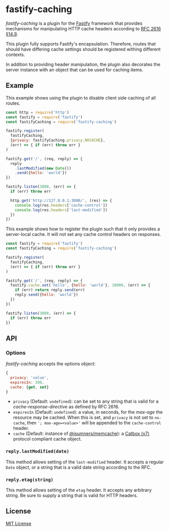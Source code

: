 # fastify-caching

*fastify-caching* is a plugin for the [Fastify](http://fastify.io/) framework
that provides mechanisms for manipulating HTTP cache headers according to
[RFC 2616 §14.9](https://tools.ietf.org/html/rfc2616#section-14.9).

This plugin fully supports Fastify's encapsulation. Therefore, routes that
should have differing cache settings should be registered withing different
contexts.

In addition to providing header manipulation, the plugin also decorates the
server instance with an object that can be used for caching items.

## Example

This example shows using the plugin to disable client side caching of all
routes.

```js
const http = require('http')
const fastify = require('fastify')
const fastifyCaching = require('fastify-caching')

fastify.register(
  fastifyCaching,
  {privacy: fastifyCaching.privacy.NOCACHE},
  (err) => { if (err) throw err }
)

fastify.get('/', (req, reply) => {
  reply
    .lastModified(new Date())
    .send({hello: 'world'})
})

fastify.listen(3000, (err) => {
  if (err) throw err

  http.get('http://127.0.0.1:3000/', (res) => {
    console.log(res.headers['cache-control'])
    console.log(res.headers['last-modified'])
  })
})
```

This example shows how to register the plugin such that it only provides
a server-local cache. It will not set any cache control headers on responses.

```js
const fastify = require('fastify')
const fastifyCaching = require('fastify-caching')

fastify.register(
  fastifyCaching,
  (err) => { if (err) throw err }
)

fastify.get('/', (req, reply) => {
  fastify.cache.set('hello', {hello: 'world'}, 10000, (err) => {
    if (err) return reply.send(err)
    reply.send({hello: 'world'})
  })
})

fastify.listen(3000, (err) => {
  if (err) throw err
})
```

## API

### Options

*fastify-caching* accepts the options object:

```js
{
  privacy: 'value',
  expiresIn: 300,
  cache: {get, set}
}
```

+ `privacy` (Default: `undefined`): can be set to any string that is valid
for a *cache-response-directive* as defined by RFC 2616.
+ `expiresIn` (Default: `undefined`): a value, in seconds, for the *max-age* the
resource may be cached. When this is set, and `privacy` is not set to `no-cache`,
then `'; max-age=<value>'` will be appended to the `cache-control` header.
+ `cache` (Default: instance of [@jsumners/memcache][jsmemcache]): a
[Catbox (v7)][catbox] protocol compliant cache object.

[jsmemcache]: https://www.npmjs.com/package/@jsumners/memcache
[catbox]: https://github.com/hapijs/catbox/tree/v7.1.5

### `reply.lastModified(date)`

This method allows setting of the `last-modified` header. It accepts a regular
`Date` object, or a string that is a valid date string according to the RFC.

### `reply.etag(string)`

This method allows setting of the `etag` header. It accepts any arbitrary
string. Be sure to supply a string that is valid for HTTP headers.

## License

[MIT License](http://jsumners.mit-license.org/)

